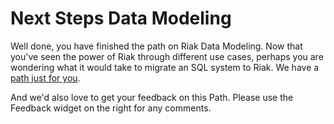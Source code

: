 # Next Steps Data Modeling

Well done, you have finished the path on Riak Data Modeling. Now that you've seen the power of Riak through different use cases, perhaps you are wondering what it would take to migrate an SQL system to Riak. We have a [path just for you](https://pilot.outlearn.com/learn/basho/migrating-sql-to-riak).

And we'd also love to get your feedback on this Path. Please use the Feedback widget on the right for any comments.
